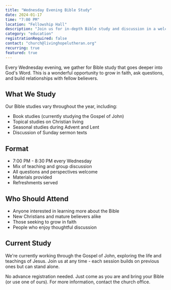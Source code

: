 ```yaml
---
title: "Wednesday Evening Bible Study"
date: 2024-01-17
time: "7:00 PM"
location: "Fellowship Hall"
description: "Join us for in-depth Bible study and discussion in a welcoming small group setting."
category: "education"
registrationRequired: false
contact: "church@livinghopelutheran.org"
recurring: true
featured: true
---
```


Every Wednesday evening, we gather for Bible study that goes deeper into God's Word. This is a wonderful opportunity to grow in faith, ask questions, and build relationships with fellow believers.

## What We Study

Our Bible studies vary throughout the year, including:
- Book studies (currently studying the Gospel of John)
- Topical studies on Christian living
- Seasonal studies during Advent and Lent
- Discussion of Sunday sermon texts

## Format

- 7:00 PM - 8:30 PM every Wednesday
- Mix of teaching and group discussion
- All questions and perspectives welcome
- Materials provided
- Refreshments served

## Who Should Attend

- Anyone interested in learning more about the Bible
- New Christians and mature believers alike
- Those seeking to grow in faith
- People who enjoy thoughtful discussion

## Current Study

We're currently working through the Gospel of John, exploring the life and teachings of Jesus. Join us at any time - each session builds on previous ones but can stand alone.

No advance registration needed. Just come as you are and bring your Bible (or use one of ours). For more information, contact the church office. 